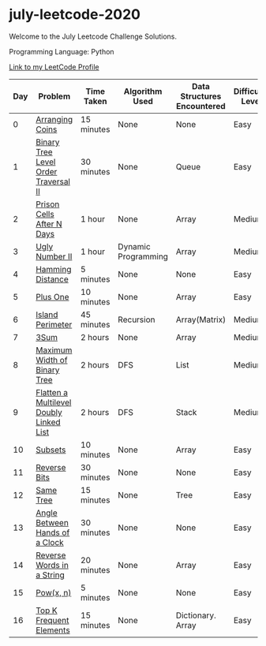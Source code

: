 # july-leetcode-2020
Welcome to the July Leetcode Challenge Solutions.

Programming Language: Python

[Link to my LeetCode Profile](https://leetcode.com/sejalc230/)

|Day|Problem| Time Taken | Algorithm Used | Data Structures Encountered|Difficulty Level|
|--|------| ---------- | -------------- |----|---|
|0|[Arranging Coins](https://leetcode.com/explore/featured/card/july-leetcoding-challenge/544/week-1-july-1st-july-7th/3377/)|15 minutes|None|None|Easy|
|1|[Binary Tree Level Order Traversal II](https://leetcode.com/explore/featured/card/july-leetcoding-challenge/544/week-1-july-1st-july-7th/3378/)|30 minutes|None|Queue|Easy|
|2|[Prison Cells After N Days](https://leetcode.com/explore/challenge/card/july-leetcoding-challenge/544/week-1-july-1st-july-7th/3379/)|1 hour|None|Array|Medium|
|3|[Ugly Number II](https://leetcode.com/explore/challenge/card/july-leetcoding-challenge/544/week-1-july-1st-july-7th/3380/)|1 hour|Dynamic Programming|Array|Medium|
|4|[Hamming Distance](https://leetcode.com/explore/challenge/card/july-leetcoding-challenge/544/week-1-july-1st-july-7th/3381/)|5 minutes|None|None|Easy|
|5|[Plus One](https://leetcode.com/explore/featured/card/july-leetcoding-challenge/544/week-1-july-1st-july-7th/3382/)|10 minutes|None|Array|Easy|
|6|[Island Perimeter](https://leetcode.com/explore/featured/card/july-leetcoding-challenge/544/week-1-july-1st-july-7th/3383/)|45 minutes|Recursion|Array(Matrix)|Medium|
|7|[3Sum](https://leetcode.com/explore/featured/card/july-leetcoding-challenge/545/week-2-july-8th-july-14th/3384/)|2 hours|None|Array|Medium|
|8|[Maximum Width of Binary Tree](https://leetcode.com/explore/featured/card/july-leetcoding-challenge/545/week-2-july-8th-july-14th/3385/)|2 hours|DFS|List|Medium|
|9|[Flatten a Multilevel Doubly Linked List](https://leetcode.com/explore/featured/card/july-leetcoding-challenge/545/week-2-july-8th-july-14th/3386/)|2 hours|DFS|Stack|Medium|
|10|[Subsets](https://leetcode.com/explore/featured/card/july-leetcoding-challenge/545/week-2-july-8th-july-14th/3387/)|10 minutes|None|Array|Easy|
|11|[Reverse Bits](https://leetcode.com/explore/featured/card/july-leetcoding-challenge/545/week-2-july-8th-july-14th/3388/)|30 minutes|None|None|Easy|
|12|[Same Tree](https://leetcode.com/explore/featured/card/july-leetcoding-challenge/545/week-2-july-8th-july-14th/3389/)|15 minutes|None|Tree|Easy|
|13|[Angle Between Hands of a Clock](https://leetcode.com/explore/challenge/card/july-leetcoding-challenge/545/week-2-july-8th-july-14th/3390/)|30 minutes|None|None|Easy|
|14|[Reverse Words in a String](https://leetcode.com/explore/challenge/card/july-leetcoding-challenge/546/week-3-july-15th-july-21st/3391/)|20 minutes|None|Array|Easy|
|15|[Pow(x, n)](https://leetcode.com/explore/featured/card/july-leetcoding-challenge/546/week-3-july-15th-july-21st/3392/)|5 minutes|None|None|Easy|
|16|[Top K Frequent Elements](https://leetcode.com/explore/featured/card/july-leetcoding-challenge/546/week-3-july-15th-july-21st/3393/)|15 minutes|None|Dictionary. Array|Easy|
